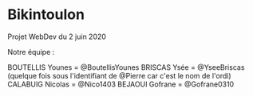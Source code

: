 # Bikintoulon

Projet WebDev du 2 juin 2020

Notre équipe : 

BOUTELLIS Younes = @BoutellisYounes
BRISCAS Ysée = @YseeBriscas (quelque fois sous l'identifiant de @Pierre car c'est le nom de l'ordi)
CALABUIG Nicolas = @Nico1403
BEJAOUI Gofrane = @Gofrane0310

